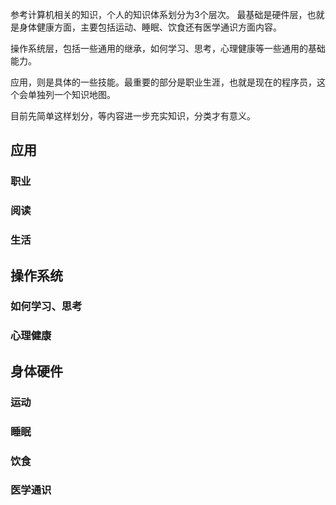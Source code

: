 参考计算机相关的知识，个人的知识体系划分为3个层次。
最基础是硬件层，也就是身体健康方面，主要包括运动、睡眠、饮食还有医学通识方面内容。

操作系统层，包括一些通用的继承，如何学习、思考，心理健康等一些通用的基础能力。

应用，则是具体的一些技能。最重要的部分是职业生涯，也就是现在的程序员，这个会单独列一个知识地图。

目前先简单这样划分，等内容进一步充实知识，分类才有意义。


## 应用
### 职业
### 阅读
### 生活

## 操作系统
### 如何学习、思考
### 心理健康

## 身体硬件
### 运动
### 睡眠
### 饮食
### 医学通识